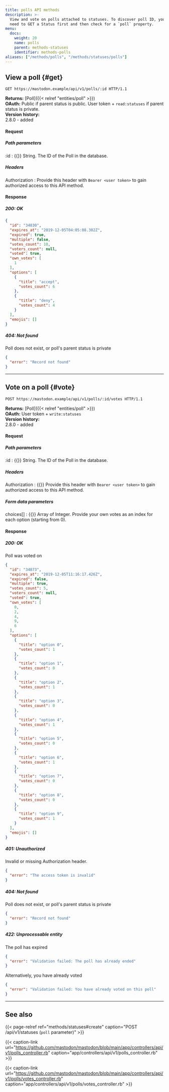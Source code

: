 ```yaml
---
title: polls API methods
description: >-
  View and vote on polls attached to statuses. To discover poll ID, you will
  need to GET a Status first and then check for a `poll` property.
menu:
  docs:
    weight: 20
    name: polls
    parent: methods-statuses
    identifier: methods-polls
aliases: ["/methods/polls", "/methods/statuses/polls"]
---
```


<style>
#TableOfContents ul ul ul {display: none}
</style>

## View a poll {#get}

```http
GET https://mastodon.example/api/v1/polls/:id HTTP/1.1
```

**Returns:** [Poll]({{< relref "entities/poll" >}})\
**OAuth:** Public if parent status is public. User token + `read:statuses` if parent status is private.\
**Version history:**\
2.8.0 - added

#### Request

##### Path parameters

:id
: {{<required>}} String. The ID of the Poll in the database.

##### Headers

Authorization
: Provide this header with `Bearer <user token>` to gain authorized access to this API method.

#### Response
##### 200: OK

```json
{
  "id": "34830",
  "expires_at": "2019-12-05T04:05:08.302Z",
  "expired": true,
  "multiple": false,
  "votes_count": 10,
  "voters_count": null,
  "voted": true,
  "own_votes": [
    1
  ],
  "options": [
    {
      "title": "accept",
      "votes_count": 6
    },
    {
      "title": "deny",
      "votes_count": 4
    }
  ],
  "emojis": []
}
```

##### 404: Not found

Poll does not exist, or poll's parent status is private

```json
{
  "error": "Record not found"
}
```

---

## Vote on a poll {#vote}

```http
POST https://mastodon.example/api/v1/polls/:id/votes HTTP/1.1
```

**Returns:** [Poll]({{< relref "entities/poll" >}})\
**OAuth:** User token + `write:statuses`\
**Version history:**\
2.8.0 - added

#### Request

##### Path parameters

:id
: {{<required>}} String. The ID of the Poll in the database.

##### Headers

Authorization
: {{<required>}} Provide this header with `Bearer <user token>` to gain authorized access to this API method.

##### Form data parameters

choices[]
: {{<required>}} Array of Integer. Provide your own votes as an index for each option (starting from 0).

#### Response
##### 200: OK

Poll was voted on

```json
{
  "id": "34873",
  "expires_at": "2019-12-05T11:16:17.426Z",
  "expired": false,
  "multiple": true,
  "votes_count": 5,
  "voters_count": null,
  "voted": true,
  "own_votes": [
    0,
    2,
    4,
    9,
    6
  ],
  "options": [
    {
      "title": "option 0",
      "votes_count": 1
    },
    {
      "title": "option 1",
      "votes_count": 0
    },
    {
      "title": "option 2",
      "votes_count": 1
    },
    {
      "title": "option 3",
      "votes_count": 0
    },
    {
      "title": "option 4",
      "votes_count": 1
    },
    {
      "title": "option 5",
      "votes_count": 0
    },
    {
      "title": "option 6",
      "votes_count": 1
    },
    {
      "title": "option 7",
      "votes_count": 0
    },
    {
      "title": "option 8",
      "votes_count": 0
    },
    {
      "title": "option 9",
      "votes_count": 1
    }
  ],
  "emojis": []
}
```

##### 401: Unauthorized

Invalid or missing Authorization header.

```json
{
  "error": "The access token is invalid"
}
```

##### 404: Not found

Poll does not exist, or poll's parent status is private

```json
{
  "error": "Record not found"
}
```

##### 422: Unprocessable entity

The poll has expired

```json
{
  "error": "Validation failed: The poll has already ended"
}
```

Alternatively, you have already voted

```json
{
  "error": "Validation failed: You have already voted on this poll"
}
```

---

## See also

{{< page-relref ref="methods/statuses#create" caption="POST /api/v1/statuses (`poll` parameter)" >}}

{{< caption-link url="https://github.com/mastodon/mastodon/blob/main/app/controllers/api/v1/polls_controller.rb" caption="app/controllers/api/v1/polls_controller.rb" >}}

{{< caption-link url="https://github.com/mastodon/mastodon/blob/main/app/controllers/api/v1/polls/votes_controller.rb" caption="app/controllers/api/v1/polls/votes_controller.rb" >}}